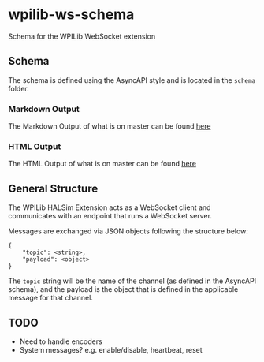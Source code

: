 # wpilib-ws-schema
Schema for the WPILib WebSocket extension

## Schema
The schema is defined using the AsyncAPI style and is located in the `schema` folder.

### Markdown Output
The Markdown Output of what is on master can be found [here](https://github.com/bb-frc-workshops/wpilib-ws-schema/blob/master/md/asyncapi.md)

### HTML Output
The HTML Output of what is on master can be found [here](https://htmlpreview.github.io/?https://github.com/bb-frc-workshops/wpilib-ws-schema/blob/master/html/index.html)

## General Structure
The WPILib HALSim Extension acts as a WebSocket client and communicates with an endpoint that runs a WebSocket server.

Messages are exchanged via JSON objects following the structure below:

```
{
    "topic": <string>,
    "payload": <object>
}
```

The `topic` string will be the name of the channel (as defined in the AsyncAPI schema), and the payload is the object that is defined in the applicable message for that channel.

## TODO
- Need to handle encoders
- System messages? e.g. enable/disable, heartbeat, reset